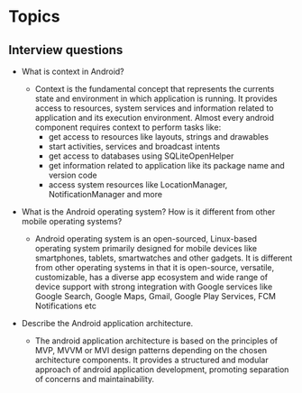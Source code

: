 # Topics

## Interview questions
- What is context in Android?
  - Context is the fundamental concept that represents the currents state and environment in which application is running. It provides
access to resources, system services and information related to application and its execution environment. Almost every android component
requires context to perform tasks like:
      - get access to resources like layouts, strings and drawables
      - start activities, services and broadcast intents
      - get access to databases using SQLiteOpenHelper
      - get information related to application like its package name and version code
      - access system resources like LocationManager, NotificationManager and more
   
- What is the Android operating system? How is it different from other mobile operating systems?
  - Android operating system is an open-sourced, Linux-based operating system primarily designed for mobile devices like smartphones,
    tablets, smartwatches and other gadgets. It is different from other operating systems in that it is open-source, versatile,
    customizable, has a diverse app ecosystem and wide range of device support with strong integration with Google services like
    Google Search, Google Maps, Gmail, Google Play Services, FCM Notifications etc
- Describe the Android application architecture.
  - The android application architecture is based on the principles of MVP, MVVM or MVI design patterns depending on the chosen
    architecture components. It provides a structured and modular approach of android application development, promoting separation of
    concerns and maintainability. 
